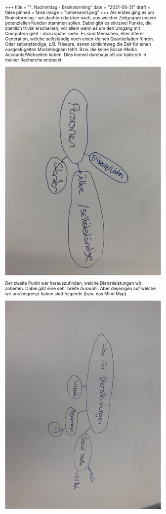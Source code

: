 +++
title = "1. Nachmittag - Brainstorming"
date = "2021-08-31"
draft = false
pinned = false
image = "unbenannt.png"
+++
Als erstes ging es um Brainstorming - wir dachten darüber nach, aus welcher Zielgruppe unsere potenziellen Kunden stammen sollen. Dabei gibt es ein/zwei Punkte, die ziemlich trivial erscheinen, vor allem wenn es um den Umgang mit Computern geht - dazu später mehr. Es sind Menschen, eher älterer Generation, welche selbständig noch einen kleinen Quartierladen führen. Oder selbstständige, z.B. Friseure, denen schlichtweg die Zeit für einen ausgeklügelten Marketingplan fehlt. Bzw. die keine Social-Media Accounts/Webseiten haben. Dies kommt durchaus oft vor habe ich in meiner Recherche entdeckt.

![](mind-map-1.jpeg)

Der zweite Punkt war herauszufinden, welche Dienstleistungen wir anbieten. Dabei gibt eine sehr breite Auswahl. Aber diejenigen auf welche wir uns begrenzt haben sind folgende (bzw. das Mind Map)

![](mind-map-2.jpeg)